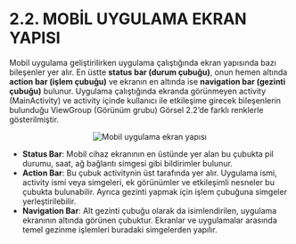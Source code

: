 # 2.2. MOBİL UYGULAMA EKRAN YAPISI

Mobil uygulama geliştirilirken uygulama çalıştığında ekran yapısında bazı bileşenler yer alır. En üstte **status bar (durum çubuğu)**, onun hemen altında **action bar (i̇şlem çubuğu)** ve ekranın en altında ise **navigation bar (gezinti çubuğu)** bulunur. Uygulama çalıştığında ekranda görünmeyen activity (MainActivity) ve activity içinde kullanıcı ile etkileşime girecek bileşenlerin bulunduğu ViewGroup (Görünüm grubu) Görsel 2.2’de farklı renklerle gösterilmiştir. 
<div style="display:block;text-align:center">

![Mobil uygulama ekran yapısı](./ekran-tasarimi/gorsel-2.2-mobil-uygulama-ekran-yapisi.png)
</div>

- **Status Bar**: Mobil cihaz ekranının en üstünde yer alan bu çubukta pil durumu, saat, ağ bağlantı simgesi gibi bildirimler bulunur.
- **Action Bar**: Bu çubuk activitynin üst tarafında yer alır. Uygulama ismi, activity ismi veya simgeleri, ek görünümler ve etkileşimli nesneler bu çubukta bulunabilir. Ayrıca gezinti yapmak için işlem çubuğuna simgeler yerleştirilebilir.
- **Navigation Bar**: Alt gezinti çubuğu olarak da isimlendirilen, uygulama ekranının altında görünen çubuktur. Ekranlar ve uygulamalar arasında temel gezinme işlemleri buradaki simgelerden yapılır. 